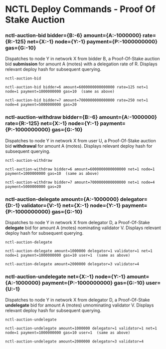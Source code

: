 # NCTL Deploy Commands - Proof Of Stake Auction

### nctl-auction-bid bidder={B:-6} amount={A:-1000000} rate={R:-125} net={X:-1} node={Y:-1} payment={P:-1000000000} gas={G:-10}

Dispatches to node Y in network X from bidder B, a Proof-Of-Stake auction bid **submission** for amount A (motes) with a delegation rate of R.  Displays relevant deploy hash for subsequent querying.

```
nctl-auction-bid

nctl-auction-bid bidder=6 amount=6000000000000000 rate=125 net=1 node=1 payment=1000000000 gas=10  (same as above)

nctl-auction-bid bidder=7 amount=7000000000000000 rate=250 net=1 node=4 payment=5000000000 gas=20
```

### nctl-auction-withdraw bidder={B:-6} amount={A:-1000000} rate={R:-125} net={X:-1} node={Y:-1} payment={P:-1000000000} gas={G:-10}

Dispatches to node Y in network X from user U, a Proof-Of-Stake auction bid **withdrawal** for amount A (motes).  Displays relevant deploy hash for subsequent querying.

```
nctl-auction-withdraw

nctl-auction-withdraw bidder=6 amount=6000000000000000 net=1 node=1 payment=1000000000 gas=10  (same as above)

nctl-auction-withdraw bidder=7 amount=7000000000000000 net=1 node=4 payment=5000000000 gas=20
```

### nctl-auction-delegate amount={A:-1000000} delegator={D:-1} validator={V:-1} net={X:-1} node={Y:-1} payment={P:-1000000000} gas={G:-10}

Dispatches to node Y in network X from delegator D, a Proof-Of-Stake **delegate** bid for amount A (motes) nominating validator V.  Displays relevant deploy hash for subsequent querying.

```
nctl-auction-delegate

nctl-auction-delegate amount=1000000 delegator=1 validator=1 net=1 node=1 payment=1000000000 gas=10 user=1  (same as above)

nctl-auction-delegate amount=2000000 delegator=3 validator=4
```

### nctl-auction-undelegate net={X:-1} node={Y:-1} amount={A:-1000000} payment={P:-1000000000} gas={G:-10} user={U:-1}

Dispatches to node Y in network X from delegator D, a Proof-Of-Stake **undelegate** bid for amount A (motes) unnominating validator V.  Displays relevant deploy hash for subsequent querying.

```
nctl-auction-undelegate

nctl-auction-undelegate amount=1000000 delegator=1 validator=1 net=1 node=1 payment=1000000000 gas=10 user=1  (same as above)

nctl-auction-undelegate amount=2000000 delegator=3 validator=4
```
